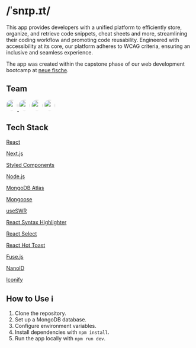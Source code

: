 # /ˈsnɪp.ɪt/

This app provides developers with a unified platform to efficiently store, organize, and retrieve code snippets, cheat sheets and more, streamlining their coding workflow and promoting code reusability. Engineered with accessibility at its core, our platform adheres to WCAG criteria, ensuring an inclusive and seamless experience.

The app was created within the capstone phase of our web development bootcamp at [neue fische](https://www.neuefische.de/).

## Team

<a href="https://github.com/nvhsk">
<img src="https://avatars.githubusercontent.com/u/119431403?v=4" height="30px" width="auto" style="border-radius:50%">
<a href="https://github.com/NadjaKanunnikow"><img src="https://avatars.githubusercontent.com/u/136720547?v=4" height="30px" width="auto" style="border-radius:50%"></a>
<a href="https://github.com/PeetThesing"><img src="https://avatars.githubusercontent.com/u/87306048?v=4" height="30px" width="auto" style="border-radius:50%"></a>
<a href="https://github.com/RolandHesse"><img src="https://avatars.githubusercontent.com/u/136967950?v=4" height="30px" width="auto" style="border-radius:50%"></a>

## Tech Stack

[React](https://react.dev/)

[Next.js](https://nextjs.org/)

[Styled Components](https://styled-components.com/docs)

[Node.js](https://nodejs.org/en)

[MongoDB Atlas](https://www.mongodb.com/)

[Mongoose](https://mongoosejs.com/)

[useSWR](https://swr.vercel.app/)

[React Syntax Highlighter](https://github.com/react-syntax-highlighter/react-syntax-highlighter)

[React Select](https://react-select.com/home)

[React Hot Toast](https://react-hot-toast.com/)

[Fuse.js](https://www.fusejs.io/)

[NanoID](https://www.npmjs.com/package/nanoid)

[Iconify](https://iconify.design/)

## How to Use ℹ️

1. Clone the repository.
2. Set up a MongoDB database.
3. Configure environment variables.
4. Install dependencies with `npm install`.
5. Run the app locally with `npm run dev`.
